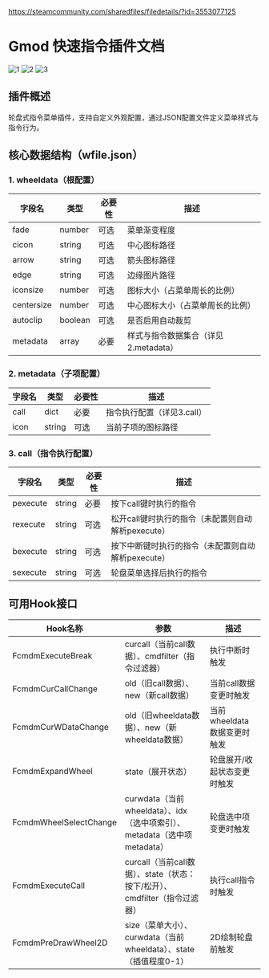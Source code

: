 https://steamcommunity.com/sharedfiles/filedetails/?id=3553077125
# Gmod 快速指令插件文档
![1](img1.jpg)
![2](img2.jpg)
![3](img3.jpg)

## 插件概述
轮盘式指令菜单插件，支持自定义外观配置，通过JSON配置文件定义菜单样式与指令行为。


## 核心数据结构（wfile.json）

### 1. wheeldata（根配置）
| 字段名 | 类型 | 必要性 | 描述 |
|--------|------|--------|------|
| fade | number | 可选 | 菜单渐变程度 |
| cicon | string | 可选 | 中心图标路径 |
| arrow | string | 可选 | 箭头图标路径 |
| edge | string | 可选 | 边缘图片路径 |
| iconsize | number | 可选 | 图标大小（占菜单周长的比例） |
| centersize | number | 可选 | 中心图标大小（占菜单周长的比例） |
| autoclip | boolean | 可选 | 是否启用自动裁剪 |
| metadata | array | 必要 | 样式与指令数据集合（详见2.metadata） |


### 2. metadata（子项配置）
| 字段名 | 类型 | 必要性 | 描述 |
|--------|------|--------|------|
| call | dict | 必要 | 指令执行配置（详见3.call） |
| icon | string | 可选 | 当前子项的图标路径 |


### 3. call（指令执行配置）
| 字段名 | 类型 | 必要性 | 描述 |
|--------|------|--------|------|
| pexecute | string | 必要 | 按下call键时执行的指令 |
| rexecute | string | 可选 | 松开call键时执行的指令（未配置则自动解析pexecute） |
| bexecute | string | 可选 | 按下中断键时执行的指令（未配置则自动解析pexecute） |
| sexecute | string | 可选 | 轮盘菜单选择后执行的指令 |


## 可用Hook接口

| Hook名称 | 参数 | 描述 |
|----------|------|------|
| FcmdmExecuteBreak | curcall（当前call数据）、cmdfilter（指令过滤器） | 执行中断时触发 |
| FcmdmCurCallChange | old（旧call数据）、new（新call数据） | 当前call数据变更时触发 |
| FcmdmCurWDataChange | old（旧wheeldata数据）、new（新wheeldata数据） | 当前wheeldata数据变更时触发 |
| FcmdmExpandWheel | state（展开状态） | 轮盘展开/收起状态变更时触发 |
| FcmdmWheelSelectChange | curwdata（当前wheeldata）、idx（选中项索引）、metadata（选中项metadata） | 轮盘选中项变更时触发 |
| FcmdmExecuteCall | curcall（当前call数据）、state（状态：按下/松开）、cmdfilter（指令过滤器） | 执行call指令时触发 |
| FcmdmPreDrawWheel2D | size（菜单大小）、curwdata（当前wheeldata）、state（插值程度0-1） | 2D绘制轮盘前触发 |
